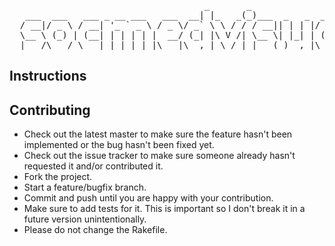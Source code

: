 <pre>
                                     _       _                    _   _      
   ___  ___   ___ _ __ ___   ___  __| |_   _(_)___  _   _  ___ __| | (_) ___ 
  / __|/ _ \ / __| '_ ` _ \ / _ \/ _` \ \ / / / __|| | | |/ __/ _` | | |/ _ \
  \__ \ (_) | (__| | | | | |  __/ (_| |\ V /| \__ \| |_| | (_| (_| |_| |  __/
  |___/\___/ \___|_| |_| |_|\___|\__,_| \_/ |_|___(_)__,_|\___\__,_(_)_|\___|
</pre>

## Instructions

## Contributing
 
* Check out the latest master to make sure the feature hasn't been implemented or the bug hasn't been fixed yet.
* Check out the issue tracker to make sure someone already hasn't requested it and/or contributed it.
* Fork the project.
* Start a feature/bugfix branch.
* Commit and push until you are happy with your contribution.
* Make sure to add tests for it. This is important so I don't break it in a future version unintentionally.
* Please do not change the Rakefile.
